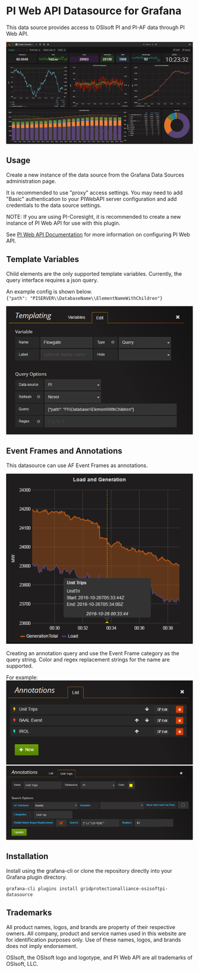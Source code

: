 # PI Web API Datasource for Grafana

This data source provides access to OSIsoft PI and PI-AF data through PI Web API.

![display](docs/img/system_overview.png)

## Usage

Create a new instance of the data source from the Grafana Data Sources
administration page.

It is recommended to use "proxy" access settings.
You may need to add "Basic" authentication to your PIWebAPI
server configuration and add credentials to the data source settings.

NOTE: If you are using PI-Coresight, it is recommended to create a new
instance of PI Web API for use with this plugin.

See [PI Web API Documentation](https://livelibrary.osisoft.com/LiveLibrary/content/en/web-api-v6/) 
for more information on configuring PI Web API.


## Template Variables

Child elements are the only supported template variables.
Currently, the query interface requires a json query.

An example config is shown below.  
`{"path": "PISERVER\\DatabaseName\\ElementNameWithChildren"}`

![template_setup_1.png](docs/img/template_setup_1.png)

## Event Frames and Annotations

This datasource can use AF Event Frames as annotations.

![event-frame](docs/img/event_frame.png)

Creating an annotation query and use the Event Frame category as the query string.
Color and regex replacement strings for the name are supported.

For example:  
![event-frame-setup-1](docs/img/event_frame_setup_1.png)
![event-frame-setup-2](docs/img/event_frame_setup_2.png)  

## Installation

Install using the grafana-cli or clone the repository directly
into your Grafana plugin directory.

```
grafana-cli plugins install gridprotectionalliance-osisoftpi-datasource
```

## Trademarks

All product names, logos, and brands are property of their respective owners.
All company, product and service names used in this website are for identification purposes only.
Use of these names, logos, and brands does not imply endorsement.

OSIsoft, the OSIsoft logo and logotype, and PI Web API are all trademarks of OSIsoft, LLC.